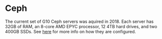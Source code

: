 # Ceph

The current set of G10 Ceph servers was aquired in 2018. Each server has 32GB of RAM, an 8-core AMD EPYC processor, 12 4TB hard drives, and two 400GB SSDs. See [here](../../technologies/storage/ceph.md) for more info on how they are configured.

